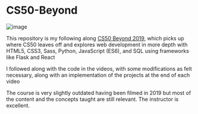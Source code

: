 # CS50-Beyond

![image](https://github.com/Mihik197/CS50-Beyond/assets/68446144/d0936f4f-12cb-4763-bc1c-2b9e98619ab0)



This repository is my following along [CS50 Beyond 2019](https://www.youtube.com/playlist?list=PLhQjrBD2T381Q6R1jRxgXknYO7VuTYPBI), which picks up where CS50 leaves off and explores web development in more depth with HTML5, CSS3, Sass, Python, JavaScript (ES6), and SQL using frameworks like Flask and React


I followed along with the code in the videos, with some modifications as felt necessary, along with an implementation of the projects at the end of each video


The course is very slightly outdated having been filmed in 2019 but most of the content and the concepts taught are still relevant. The instructor is excellent.
